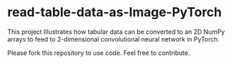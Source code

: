 # read-table-data-as-Image-PyTorch
This project Illustrates how tabular data can be converted to an 2D NumPy arrays to feed to 2-dimensional convolutional neural network in PyTorch.

Please fork this repository to use code.
Feel free to contribute.
